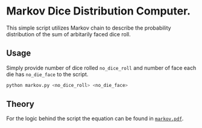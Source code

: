# Markov Dice Distribution Computer.

This simple script utilizes Markov chain to describe the probability distribution of the sum of arbitarily faced dice roll.

## Usage
Simply provide number of dice rolled `no_dice_roll` and number of face each die has `no_die_face` to the script.

```bash
python markov.py <no_dice_roll> <no_die_face>
```

## Theory 
For the logic behind the script the equation can be found in [`markov.pdf`](/markov.pdf).
